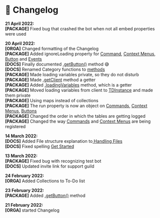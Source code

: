 # 📄 Changelog

**21 April 2022:**\
**\[PACKAGE]** Fixed bug that crashed the bot when not all embed properties were used

**20 April 2022:**\
**\[ORGA]** Changed formatting of the Changelog\
**\[PACKAGE]** Added ignoreLoading property for [Command](../handling-files/commands.md), [Context Menus](../handling-files/context-menus.md), [Button](../handling-files/buttons.md) and [Events](../handling-files/events.md)\
**\[DOCS]** Finally documented [.getButton()](../methods/getbutton.md) method 😅\
**\[DOCS]** Renamed Category functions to [methods](broken-reference)\
**\[PACKAGE]** Made loading variables private, so they do not disturb\
**\[PACKAGE]** Made [.getClient](../methods/getclient.md) method a getter\
**\[PACKAGE]** Added [.loadingVariables](../methods/loadingvariables.md) method, which is a getter\
**\[PACKAGE]** Moved loading variables from client to [TDInstance](../classes/tdinstance.md) and made them private\
**\[PACKAGE]** Using maps instead of collections\
**\[PACKAGE]** The run property is now an object on [Commands](../handling-files/commands.md), [Context Menus](../handling-files/context-menus.md), [Buttons](../handling-files/buttons.md)\
**\[PACKAGE]** Changed the order in which the tables are getting logged\
**\[PACKAGE]** Changed the way [Commands](../handling-files/commands.md) and [Context Menus](../handling-files/context-menus.md) are being registered

**14 March 2022:**\
**\[DOCS]** Added File structure explanation to[ Handling Files](broken-reference)\
**\[DOCS]** Fixed spelling [Get Started](../get-started.md)

**13 March 2022:**\
**\[PACKAGE]** Fixed bug with recognizing test bot\
**\[DOCS]** Updated invite link for support guild

**24 February 2022:**\
**\[ORGA]** Added Collections to To-Do list

**23 February 2022:**\
**\[PACKAGE]** Added [.getButton()](../methods/getbutton.md) method

**21 February 2022:**\
**\[ORGA]** started Changelog
